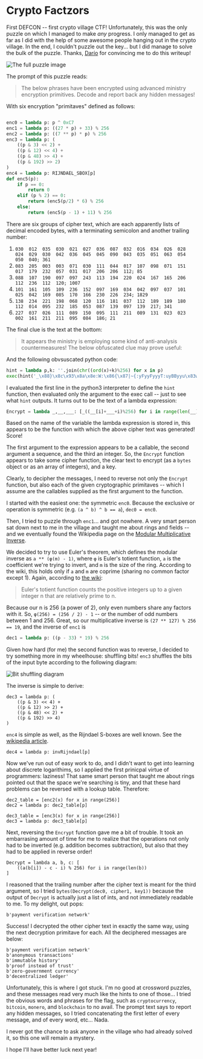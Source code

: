 # Crypto Factzors #

First DEFCON -- first crypto village CTF! Unfortunately, this was the only
puzzle on which I managed to make *any* progress. I only managed to get as far
as I did with the help of some awesome people hanging out in the crypto
village. In the end, I couldn't puzzle out the key... but I did manage to
solve the bulk of the puzzle. Thanks, [Darío](https://github.com/daedalus)
for convincing me to do this writeup!

![The full puzzle image](factzors.png)

The prompt of this puzzle reads:

> The below phrases have been encrypted using advanced ministry encryption
> primitives.  Decode and report back any hidden messages! 

With six encryption "primitaves" defined as follows:

```python

enc0 = lambda p: p ^ 0xC7
enc1 = lambda p: ((27 * p) + 33) % 256
enc2 = lambda p: ((7 ** p) * p) % 256
enc3 = lambda p: (
	((p & 3) << 2) +
	((p & 12) << 4) +
	((p & 48) >> 4) +
	((p & 192) >> 2)
)
enc4 = lambda p: RIJNDAEL_SBOX[p]
def enc5(p):
	if p == 0:
		return 0
	elif (p % 2) == 0:
		return (enc5(p/2) * 6) % 256
	else:
		return (enc5(p - 1) + 11) % 256

```

There are six groups of cipher text, which are each apparently lists of
decimal encoded bytes, with a terminating semicolon and another trailing
number:

1. `030  012  035  030  021  027  036  087  032  016  034  026  028  024  029  030  042  036  045  045  090  043  035  051  063  054  050  040; 361`
2. `083  205  003  003  071  030  111  044  017  107  098  071  151  017  179  232  057  031  017  206  206  112; 85`
3. `088  107  190  097  097  243  113  194  220  024  167  165  206  112  236  112  120; 1007`
4. `101  161  105  109  236  152  097  169  034  042  097  037  101  025  042  169  085  170  166  230  226  234; 1829`
5. `138  234  221  198  068  120  116  181  037  112  189  189  180  112  014  095  232  185  053  087  139  097  139  217; 341`
6. `227  037  026  111  089  150  095  111  211  089  131  023  023  002  161  211  211  095  084  186; 21`

The final clue is the text at the bottom:

> It appears the ministry is employing some kind of anti-analysis
> countermeasures! The below obfuscated clue may prove useful:

And the following obvsuscated python code:

```python
hint = lambda p,k: ''.join(chr((ord(x)+k)%256) for x in p)
exec(hint('_\x88}\x8c\x93\x8a\x8e:W:\x86{\x87|~{:yFyyFyyyT:uyBByyu\x83wEyyyE\x83C?LOPC:\x80\x89\x8c:\x83:\x83\x88:\x8c{\x88\x81\x7fB\x86\x7f\x88ByyCCw',0xe6))
```

I evaluated the first line in the python3 interpreter to define the `hint`
function, then evaluated only the argument to the exec call -- just to
see what `hint` outputs. It turns out to be the text of a lambda
expression:

```python
Encrypt = lambda _,__,___: [_((__[i]+___+i)%256) for i in range(len(__))]
```

Based on the name of the variable the lambda expression is stored in,
this appears to be the function with which the above cipher text was
generated! Score!

The first argument to the expression appears to be a callable, the
second argument a sequence, and the third an integer. So, the `Encrypt`
function appears to take some cipher function, the clear text to encrypt
(as a `bytes` object or as an array of integers), and a key.

Clearly, to decipher the messages, I need to reverse not only the
`Encrypt` function, but also each of the given cryptographic primitaves --
which I assume are the callables supplied as the first argument to the
function.

I started with the easiest one: the symmetric `enc0`. Because the
exclusive or operation is symmetric (e.g. `(a ^ b) ^ b == a`),
`dec0 = enc0`.

Then, I tried to puzzle through `enc1`... and got nowhere. A very smart
person sat down next to me in the village and taught me about rings and
fields -- and we eventually found the Wikipedia page on the
[Modular Multiplicative Inverse](https://en.wikipedia.org/wiki/Modular_multiplicative_inverse).

We decided to try to use Euler's theorem, which defines the modular
inverse as `a ** (φ(m) - 1)`, where `φ` is Euler's totient function, `a`
is the coefficient we're trying to invert, and `m` is the size of the
ring. According to the wiki, this holds only if `a` and `m` are coprime
(sharing no common factor except 1). Again, according to
[the wiki](https://en.wikipedia.org/wiki/Euler%27s_totient_function#Computing_Euler's_totient_function):

> Euler's totient function counts the positive integers up to a given
> integer n that are relatively prime to n.

Because our n is 256 (a power of 2), only even numbers share any factors
with it. So, `φ(256) = (256 / 2) - 1` -- or the number of odd numbers
between 1 and 256. Great, so our multiplicative inverse is
`(27 ** 127) % 256 == 19`, and the inverse of `enc1` is

```python
dec1 = lambda p: ((p - 33) * 19) % 256
```

Given how hard (for me) the second function was to reverse, I decided to
try something more in my wheelhouse: shuffling bits! `enc3` shuffles the
bits of the input byte according to the following diagram:

![Bit shuffling diagram](factzors_enc3.svg)

The inverse is simple to derive:

```python3
dec3 = lambda p: (
	((p & 3) << 4) +
	((p & 12) >> 2) +
	((p & 48) << 2) +
	((p & 192) >> 4)
)
```

`enc4` is simple as well, as the Rijndael S-boxes are well known. See the
[wikipedia article](https://en.wikipedia.org/wiki/Rijndael_S-box#Inverse_S-box).

```python3
dec4 = lambda p: invRijndael[p]
```

Now we've run out of easy work to do, and I didn't want to get into
learning about discrete logarithims, so I applied the first prinicpal
virtue of programmers: laziness! That same smart person that taught me
about rings pointed out that the space we're searching is tiny, and that
these hard problems can be reversed with a lookup table. Therefore:

```python3
dec2_table = [enc2(x) for x in range(256)]
dec2 = lambda p: dec2_table[p]

dec3_table = [enc3(x) for x in range(256)]
dec3 = lambda p: dec3_table[p]
```

Next, reversing the `Encrypt` function gave me a bit of trouble. It took
an embarrasing amount of time for me to realize that the operations not
only had to be inverted (e.g. addition becomes subtraction), but also that
they had to be applied in reverse order!

```python3
Decrypt = lambda a, b, c: [
	((a(b[i]) - c - i) % 256) for i in range(len(b))
]
```

I reasoned that the trailing number after the cipher text is meant for
the third argument, so I tried `bytes(Decrypt(dec0, cipher1, key1))`
because the output of `Decrypt` is actually just a list of ints, and not
immediately readable to me. To my delight, out pops:

```python3
b'payment verification network'
```

Success! I decrypted the other cipher text in exactly the same way, using
the next decryption primitave for each. All the deciphered messages are
below:

```python3
b'payment verification network'
b'anonymous transactions'
b'immutable history'
b'proof instead of trust'
b'zero-government currency'
b'decentralized ledger'
```

Unfortunately, this is where I got stuck. I'm no good at crossword
puzzles, and these messages read very much like the hints to one of
those... I tried the obvious words and phrases for the flag, such as
`cryptocurrency`, `bitcoin`, `monero`, and `blockchain` to no avail. The
prompt text says to report any hidden messages, so I tried concatenating
the first letter of every message, and of every word, etc... Nada.

I never got the chance to ask anyone in the village who had already
solved it, so this one will remain a mystery.

I hope I'll have better luck next year!
